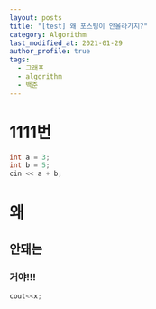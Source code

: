 ```yaml
---
layout: posts
title: "[test] 왜 포스팅이 안올라가지?"
category: Algorithm
last_modified_at: 2021-01-29
author_profile: true
tags:
  - 그래프
  - algorithm
  - 백준
---
```



# 1111번

```C++
int a = 3;
int b = 5;
cin << a + b;
```

# 왜
## 안돼는
### 거야!!!

```c++
cout<<x;

```
